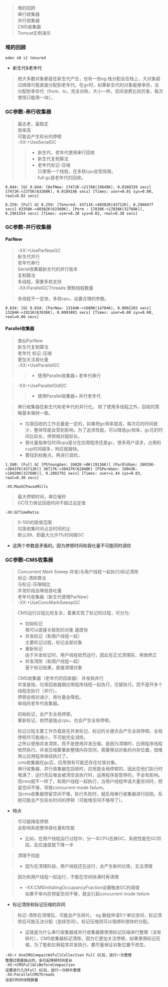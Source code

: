 >堆的回顾  
串行收集器  
并行收集器  
CMS收集器  
Tomcat实例演示

### 堆的回顾  
`eden s0 s1 tenured`
- 新生代&老年代  
>绝大多数对象都是在新生代产生，也有一些eg.栈分配会在栈上，大对象超过阈值可能直接分配到老年代。在gc时，如果新生代的对象能够幸存，会分配到幸存代（from、to，完全对称，大小一样，空间浪费比较厉害，每次使用只能用一块）。

### GC参数-串行收集器
>最古老，最稳定  
效率高  
可能会产生较长的停顿  
-XX:+UseSerialGC  
>>- 新生代、老年代使用串行回收  
>>- 新生代复制算法  
>>- 老年代标记-压缩  
>只使用一个线程，在多核cpu会受局限。  
full gc是老年代的回收。

```
0.844: [GC 0.844: [DefNew: 17472K->2176K(19648K), 0.0188339 secs] 17472K->2375K(63360K), 0.0189186 secs] [Times: user=0.01 sys=0.00, real=0.02 secs]

8.259: [Full GC 8.259: [Tenured: 43711K->40302K(43712K), 0.2960477 secs] 63350K->40302K(63360K), [Perm : 17836K->17836K(32768K)], 0.2961554 secs] [Times: user=0.28 sys=0.02, real=0.30 secs]
```
### GC参数-并行收集器

#### ParNew
>-XX:+UseParNewGC  
新生代并行  
老年代串行  
Serial收集器新生代的并行版本  
复制算法  
多线程，需要多核支持  
-XX:ParallelGCThreads 限制线程数量

>多线程不一定快，多核cpu，设置合理的参数。

```
0.834: [GC 0.834: [ParNew: 13184K->1600K(14784K), 0.0092203 secs] 13184K->1921K(63936K), 0.0093401 secs] [Times: user=0.00 sys=0.00, real=0.00 secs]
```
#### Parallel收集器
>类似ParNew  
新生代复制算法  
老年代 标记-压缩  
更加关注吞吐量  
-XX:+UseParallelGC 
>>- 使用Parallel收集器+ 老年代串行

>-XX:+UseParallelOldGC
>>- 使用Parallel收集器+ 并行老年代


>串行收集器在新生代和老年代的并行化。
除了使用多线程之外，回收的策略基本保持一致。

>- 垃圾回收的工作总量是一定的，如果把gc频率提高，每次花的时间就少，整体性能会受到影响。为了追求性能，可以降低gc频率，gc花的时间比较长，停顿相对就较长。
>- 吞吐量指单位时间cpu是分在应用程序还是gc，很多用户请求，占用的cup时间越多，响应就越快。
>- 要找到权衡点，再进行调优。

```
1.500: [Full GC [PSYoungGen: 2682K->0K(19136K)] [ParOldGen: 28035K->30437K(43712K)] 30717K->30437K(62848K) [PSPermGen: 10943K->10928K(32768K)], 0.2902791 secs] [Times: user=1.44 sys=0.03, real=0.30 secs]
```

`-XX:MaxGCPauseMills`
>最大停顿时间，单位毫秒  
GC尽力保证回收时间不超过设定值  

`-XX:GCTimeRatio`
>0-100的取值范围  
垃圾收集时间占总时间的比  
默认99，即最大允许1%时间做GC  

- 这两个参数是矛盾的。因为停顿时间和吞吐量不可能同时调优

### GC参数–CMS收集器
>Concurrent Mark Sweep 并发(与用户线程一起执行)标记清除  
标记-清除算法  
与标记-压缩相比  
并发阶段会降低吞吐量  
老年代收集器（新生代使用ParNew）  
-XX:+UseConcMarkSweepGC

>CMS运行过程比较复杂，着重实现了标记的过程，可分为:
>- 初始标记  
根可以直接关联到的对象
速度快  
>- 并发标记（和用户线程一起）  
主要标记过程，标记全部对象  
>- 重新标记  
由于并发标记时，用户线程依然运行，因此在正式清理前，再做修正  
>- 并发清除（和用户线程一起）  
基于标记结果，直接清理对象

>CMS收集器（老年代的回收器）
并发和并行  
并发是指，垃圾回收器跟应用程序线程一起执行，交替执行。而不是开多个线程去执行（并行）。  
停顿会相对减少，吞吐量会降低。  
单纯的老年代收集器。  

>初始标记，会产生全局停顿。  
重新标记，依然是独占cpu，也会产生全局停顿。  

>标记过程主要工作负载是在并发标记，标记的关键点会产生全局停顿。全局停顿尽可能缩小，不可能完全消除。  
之所以使用并发清除，而不是使用并发压缩，是因为清理时，应用程序线程依然执行。并发压缩要重新整理内存空间，需要移动对象的内存位置，很难再让应用程序继续执行了。  
cms收集器在gc后，应用很有可能还存在垃圾对象。  
串行收集器、并行收集器在回收时，应用是全局停顿的，因此在他们执行时堆满了，运行完后堆会被清空且执行时，运用程序是暂停的，不会有影响。而cms就不一样了，和用户线程一起执行，当用户线程申请大量空间时，预留空间不够，导致concurrent mode failure。  
当cms收集器预留空间不够，执行失败时，就启用串行收集器进行回收。系统可能会产生较长时间的停顿（可能堆空间不够用了）。

- 特点
>尽可能降低停顿  
会影响系统整体吞吐量和性能  
>- 比如，在用户线程运行过程中，分一半CPU去做GC，系统性能在GC阶段，反应速度就下降一半  

>清理不彻底  
>- 因为在清理阶段，用户线程还在运行，会产生新的垃圾，无法清理  

> 因为和用户线程一起运行，不能在空间快满时再清理  
>- -XX:CMSInitiatingOccupancyFraction设置触发GC的阈值  
如果不幸内存预留空间不够，就会引起concurrent mode failure

- 标记清除和标记压缩的异同  
>标记-清除在清理后，可能会产生碎片。
eg.数组申请5个单位空间，标记清除后可能无法分配（连续空间）。标记压缩则可以很顺利很快的分配。

>- 这就是为什么串行收集器或并行收集器都使用标记压缩进行整理（没有碎片），CMS收集器标记清除，因为它更加关注停顿，如果使用标记压缩，为了能和应用程序并发执行，要尽量保证对象位置不改变。

```
-XX:+ UseCMSCompactAtFullCollection Full GC后，进行一次整理
整理过程是独占的，会引起停顿时间变长
-XX:+CMSFullGCsBeforeCompaction 
设置进行几次Full GC后，进行一次碎片整理
-XX:ParallelCMSThreads
设定CMS的线程数量
```